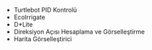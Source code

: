 - Turtlebot PID Kontrolü
- EcoIrrigate
- D*Lite
- Direksiyon Açısı Hesaplama ve Görselleştirme
- Harita Görselleştirici